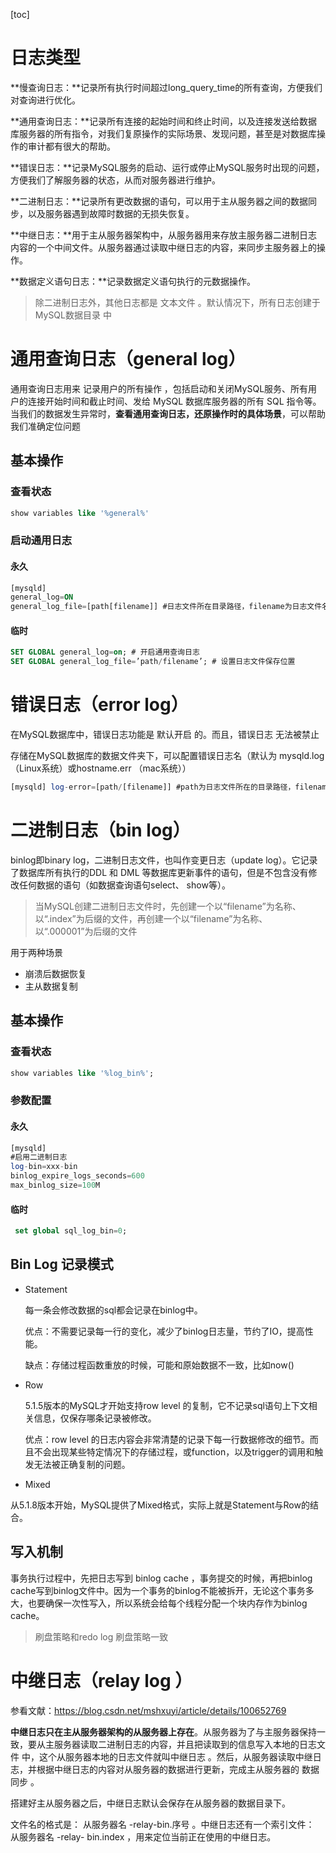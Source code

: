 [toc]

# 日志类型

**慢查询日志：**记录所有执行时间超过long_query_time的所有查询，方便我们对查询进行优化。

**通用查询日志：**记录所有连接的起始时间和终止时间，以及连接发送给数据库服务器的所有指令，对我们复原操作的实际场景、发现问题，甚至是对数据库操作的审计都有很大的帮助。

**错误日志：**记录MySQL服务的启动、运行或停止MySQL服务时出现的问题，方便我们了解服务器的状态，从而对服务器进行维护。

**二进制日志：**记录所有更改数据的语句，可以用于主从服务器之间的数据同步，以及服务器遇到故障时数据的无损失恢复。

**中继日志：**用于主从服务器架构中，从服务器用来存放主服务器二进制日志内容的一个中间文件。从服务器通过读取中继日志的内容，来同步主服务器上的操作。

**数据定义语句日志：**记录数据定义语句执行的元数据操作。

> 除二进制日志外，其他日志都是 文本文件 。默认情况下，所有日志创建于 MySQL数据目录 中



# 通用查询日志（general log）

通用查询日志用来 记录用户的所有操作 ，包括启动和关闭MySQL服务、所有用户的连接开始时间和截止时间、发给 MySQL 数据库服务器的所有 SQL 指令等。当我们的数据发生异常时，**查看通用查询日志，还原操作时的具体场景**，可以帮助我们准确定位问题

## 基本操作

### 查看状态

```sql
show variables like '%general%'
```

### 启动通用日志

#### 永久

```sql
[mysqld] 
general_log=ON 
general_log_file=[path[filename]] #日志文件所在目录路径，filename为日志文件名
```

#### 临时

```sql
SET GLOBAL general_log=on; # 开启通用查询日志
SET GLOBAL general_log_file=’path/filename’; # 设置日志文件保存位置
```



# 错误日志（error log）

在MySQL数据库中，错误日志功能是 默认开启 的。而且，错误日志 无法被禁止

存储在MySQL数据库的数据文件夹下，可以配置错误日志名（默认为 mysqld.log （Linux系统）或hostname.err （mac系统））

```sql
[mysqld] log-error=[path/[filename]] #path为日志文件所在的目录路径，filename为日志文件名
```



# 二进制日志（bin log）

binlog即binary log，二进制日志文件，也叫作变更日志（update log）。它记录了数据库所有执行的DDL 和 DML 等数据库更新事件的语句，但是不包含没有修改任何数据的语句（如数据查询语句select、 show等）。

> 当MySQL创建二进制日志文件时，先创建一个以“filename”为名称、以“.index”为后缀的文件，再创建一个以“filename”为名称、以“.000001”为后缀的文件

用于两种场景

- 崩溃后数据恢复
- 主从数据复制

## 基本操作

### 查看状态

```sql
show variables like '%log_bin%';
```

### 参数配置

#### 永久

```sql
[mysqld] 
#启用二进制日志 
log-bin=xxx-bin 
binlog_expire_logs_seconds=600 
max_binlog_size=100M
```

#### 临时

```sql
 set global sql_log_bin=0;
```



## Bin Log 记录模式

- Statement

  每一条会修改数据的sql都会记录在binlog中。

  优点：不需要记录每一行的变化，减少了binlog日志量，节约了IO，提高性能。

  缺点：存储过程函数重放的时候，可能和原始数据不一致，比如now()

- Row 

  5.1.5版本的MySQL才开始支持row level 的复制，它不记录sql语句上下文相关信息，仅保存哪条记录被修改。

  优点：row level 的日志内容会非常清楚的记录下每一行数据修改的细节。而且不会出现某些特定情况下的存储过程，或function，以及trigger的调用和触发无法被正确复制的问题。

- Mixed 

从5.1.8版本开始，MySQL提供了Mixed格式，实际上就是Statement与Row的结合。



## 写入机制

事务执行过程中，先把日志写到 binlog cache ，事务提交的时候，再把binlog cache写到binlog文件中。因为一个事务的binlog不能被拆开，无论这个事务多大，也要确保一次性写入，所以系统会给每个线程分配一个块内存作为binlog cache。

>  刷盘策略和redo log 刷盘策略一致



# 中继日志（relay log ）

参看文献：https://blog.csdn.net/mshxuyi/article/details/100652769

**中继日志只在主从服务器架构的从服务器上存在**。从服务器为了与主服务器保持一致，要从主服务器读取二进制日志的内容，并且把读取到的信息写入本地的日志文件 中，这个从服务器本地的日志文件就叫中继日志 。然后，从服务器读取中继日志，并根据中继日志的内容对从服务器的数据进行更新，完成主从服务器的 数据同步 。

搭建好主从服务器之后，中继日志默认会保存在从服务器的数据目录下。

文件名的格式是： 从服务器名 -relay-bin.序号 。中继日志还有一个索引文件： 从服务器名 -relay- bin.index ，用来定位当前正在使用的中继日志。
